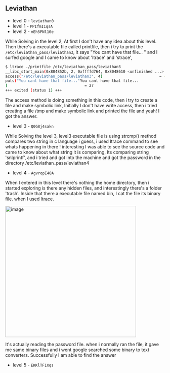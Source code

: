 ## Leviathan

- level 0 - `leviathan0`
- level 1 - `PPIfmI1qsA`
- level 2 - `mEh5PNl10e`

While Solving in the level 2, At first I don't have any idea about this level. Then there's a executable file called printfile,
then i try to print the `/etc/leviathan_pass/leviathan3`, it says "You cant have that file... " and I surfed google and I came to know about 'ltrace' and 'strace',

```bash
$ ltrace ./printfile /etc/leviathan_pass/leviathan3
__libc_start_main(0x804852b, 2, 0xffffd764, 0x8048610 <unfinished ...>
access("/etc/leviathan_pass/leviathan3", 4)                         = -1
puts("You cant have that file..."You cant have that file...
)                                  = 27
+++ exited (status 1) +++
```
The access method is doing something in this code, then i try to create a file and make symbolic link, Initially I don't have write access, then i tried creating a file /tmp and make symbolic link and printed the file and yeah! I got the answer.

- level 3 - `Q0G8j4sakn`

While Solving the level 3, level3 executable file is using strcmp() method compares two string in c language i guess, i used ltrace command to see whats happening in there ! interesting I was able to see the source code and came to know about what string it is comparing, Its comparing string 'snlprintf', and i tried and got into the machine and got the password in the directory /etc/leviathan_pass/leviathan4

- level 4 - `AgvropI4OA`

When I entered in this level there's nothing the home directory, then i started exploring is there any hidden files, and interestingly there's a folder 'trash'. Inside that there a executable file named bin, I cat the file its binary file. when I used ltrace.

<img width="413" alt="image" src="https://github.com/cyber-sparky/CTF/assets/85377859/1cc4b532-4cfa-44c0-8b40-bd817387ddf1">

It's actually reading the password file. when i normally ran the file, it gave me same binary files and i went google searched some binary to text converters. Successfully I am able to find the answer 

- level 5 - `EKKlTF1Xqs`



